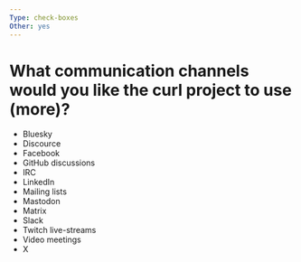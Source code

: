 ```yaml
---
Type: check-boxes
Other: yes
---
```

# What communication channels would you like the curl project to use (more)?

- Bluesky
- Discource
- Facebook
- GitHub discussions
- IRC
- LinkedIn
- Mailing lists
- Mastodon
- Matrix
- Slack
- Twitch live-streams
- Video meetings
- X
